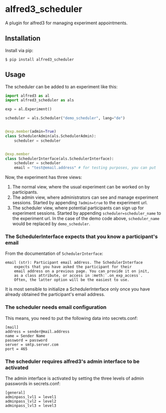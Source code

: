# alfred3_scheduler
 
A plugin for alfred3 for managing experiment appointments.

## Installation

Install via pip:

```
$ pip install alfred3_scheduler
```

## Usage

The scheduler can be added to an experiment like this:

```python
import alfred3 as al
import alfred3_scheduler as als

exp = al.Experiment()

scheduler = als.Scheduler("demo_scheduler", lang="de")


@exp.member(admin=True)
class SchedulerAdmin(als.SchedulerAdmin):
    scheduler = scheduler


@exp.member
class SchedulerInterface(als.SchedulerInterface):
    scheduler = scheduler
    email = "test@email.address" # for testing purposes, you can put
```


Now, the experiment has three views:

1. The normal view, where the usual experiment can be worked on by participants.
2. The admin view, where administrators can see and manage experiment sessions. Started by
   appending `?admin=true` to the experiment url.
3. The scheduler view, where potential participants can sign up for experiment
   sessions. Started by appending `scheduler=scheduler_name` to the experiment
   url. In the case of the demo code above, `scheduler_name` would be
   replaced by `demo_scheduler`.


### The SchedulerInterface expects that you know a participant's email

From the documentation of `SchedulerInterface`:

```
email (str): Participant email address. The SchedulerInterface
    expects that you have asked the participant for their
    email address on a previous page. You can provide it on init,
    as a class attribute, or access in :meth:`.on_exp_access`.
    Often, the latter option will be the easiest to use.
```

It is most sensible to initialize a SchedulerInterface only once you 
have already obtained the participant's email address.


### The scheduler needs email configuration

This means, you need to put the following data into secrets.conf:

```
[mail]
address = sender@mail.address
name = Sender Name
password = password
server = smtp.server.com
port = 465 
```

### The scheduler requires alfred3's admin interface to be activated

The admin interface is activated by setting the three levels of
admin passwords in secrets.conf:

```
[general]
adminpass_lvl1 = level1
adminpass_lvl2 = level2
adminpass_lvl3 = level3
```

